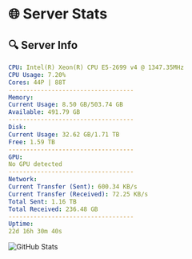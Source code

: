 # 🌐 Server Stats
## 🔍 Server Info
```yaml
CPU: Intel(R) Xeon(R) CPU E5-2699 v4 @ 1347.35MHz
CPU Usage: 7.20%
Cores: 44P | 88T
-----------------------------------
Memory:
Current Usage: 8.50 GB/503.74 GB
Available: 491.79 GB
-----------------------------------
Disk:
Current Usage: 32.62 GB/1.71 TB
Free: 1.59 TB
-----------------------------------
GPU:
No GPU detected
-----------------------------------
Network:
Current Transfer (Sent): 600.34 KB/s
Current Transfer (Received): 72.25 KB/s
Total Sent: 1.16 TB
Total Received: 236.48 GB
-----------------------------------
Uptime:
22d 16h 30m 40s
```
![GitHub Stats](https://img.shields.io/badge/Updated-2025-05-12_09:39:28-blue)